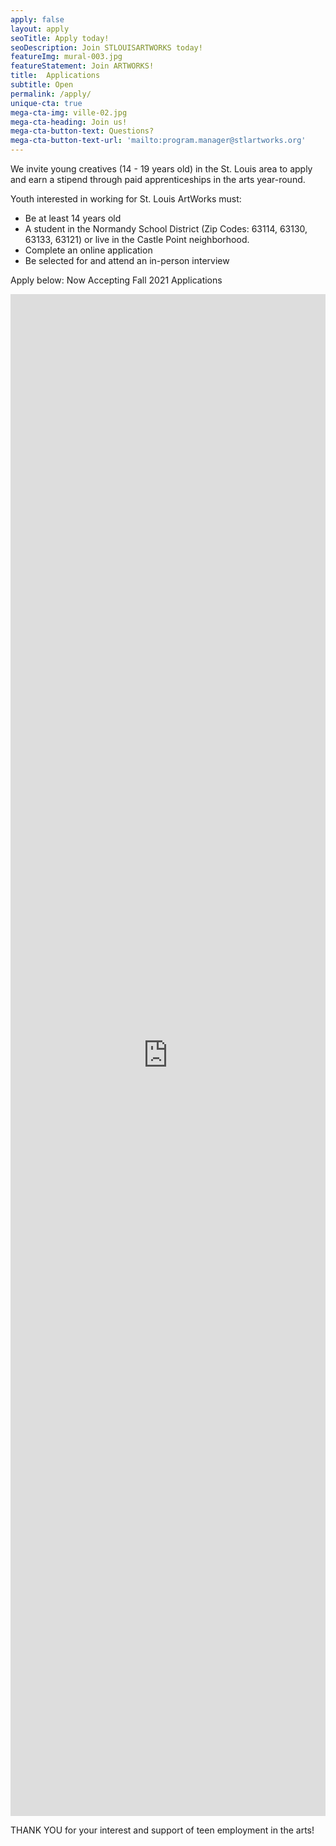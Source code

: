 ```yaml
---
apply: false
layout: apply
seoTitle: Apply today!
seoDescription: Join STLOUISARTWORKS today!
featureImg: mural-003.jpg
featureStatement: Join ARTWORKS!
title:  Applications
subtitle: Open
permalink: /apply/
unique-cta: true
mega-cta-img: ville-02.jpg
mega-cta-heading: Join us!
mega-cta-button-text: Questions?
mega-cta-button-text-url: 'mailto:program.manager@stlartworks.org'
---
```

We invite young creatives (14 - 19 years old) in the St. Louis area to apply and earn a stipend through paid apprenticeships in the arts year-round.

Youth interested in working for St. Louis ArtWorks must:
- Be at least 14 years old
- A student in the Normandy School District (Zip Codes: 63114, 63130, 63133, 63121) or live in the Castle Point neighborhood. 
- Complete an online application
- Be selected for and attend an in-person interview

Apply below:
Now Accepting Fall 2021 Applications
<!--Applications are currently closed.-->

<!--The Summer Application closes June 8th and The Program Dates are June 14th-July 30th-->

<iframe style="width: 100%" src="https://docs.google.com/forms/d/e/1FAIpQLSf9Undwk6DXI0GKAXjsNQB1pwSOdFazKfAKejdPr3q7ZM5hCQ/viewform?embedded=true" width="100%" height="2435" frameborder="0" marginheight="0" marginwidth="0">Loading…</iframe>

THANK YOU for your interest and support of teen employment in the arts!
